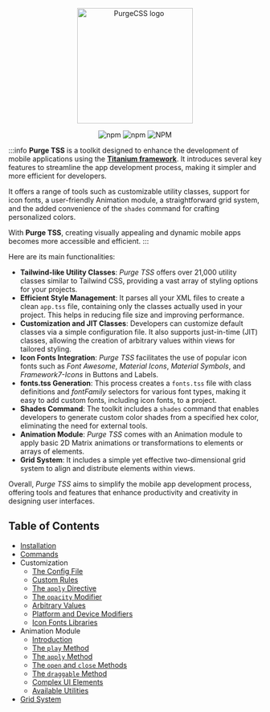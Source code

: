 <p align="center">
	<img src="https://codigomovil.mx/images/logotipo-purgetss-gris.svg" height="230" width="230" alt="PurgeCSS logo"/>
</p>

<div align="center">

![npm](https://img.shields.io/npm/dm/purgetss)
![npm](https://img.shields.io/npm/v/purgetss)
![NPM](https://img.shields.io/npm/l/purgetss)

</div>

:::info
**Purge TSS** is a toolkit designed to enhance the development of mobile applications using the **[Titanium framework](https://titaniumsdk.com)**. It introduces several key features to streamline the app development process, making it simpler and more efficient for developers.

It offers a range of tools such as customizable utility classes, support for icon fonts, a user-friendly Animation module, a straightforward grid system, and the added convenience of the `shades` command for crafting personalized colors.

With **Purge TSS**, creating visually appealing and dynamic mobile apps becomes more accessible and efficient.
:::

Here are its main functionalities:

- **Tailwind-like Utility Classes**: *Purge TSS* offers over 21,000 utility classes similar to Tailwind CSS, providing a vast array of styling options for your projects.
- **Efficient Style Management**: It parses all your XML files to create a clean `app.tss` file, containing only the classes actually used in your project. This helps in reducing file size and improving performance.
- **Customization and JIT Classes**: Developers can customize default classes via a simple configuration file. It also supports just-in-time (JIT) classes, allowing the creation of arbitrary values within views for tailored styling.
- **Icon Fonts Integration**: *Purge TSS* facilitates the use of popular icon fonts such as *Font Awesome*, *Material Icons*, *Material Symbols*, and *Framework7-Icons* in Buttons and Labels.
- **fonts.tss Generation**: This process creates a `fonts.tss` file with class definitions and *fontFamily* selectors for various font types, making it easy to add custom fonts, including icon fonts, to a project.
- **Shades Command**: The toolkit includes a `shades` command that enables developers to generate custom color shades from a specified hex color, eliminating the need for external tools.
- **Animation Module**: *Purge TSS* comes with an Animation module to apply basic 2D Matrix animations or transformations to elements or arrays of elements.
- **Grid System**: It includes a simple yet effective two-dimensional grid system to align and distribute elements within views.

Overall, *Purge TSS* aims to simplify the mobile app development process, offering tools and features that enhance productivity and creativity in designing user interfaces.

## Table of Contents

- [Installation](docs/installation)
- [Commands](docs/commands)
- Customization
  - [The Config File](docs/customization/the-config-file)
  - [Custom Rules](docs/customization/custom-rules)
  - [The `apply` Directive](docs/customization/the-apply-directive)
  - [The `opacity` Modifier](docs/customization/the-opacity-modifier)
  - [Arbitrary Values](docs/customization/arbitrary-values)
  - [Platform and Device Modifiers](docs/customization/platform-and-device-modifiers)
  - [Icon Fonts Libraries](docs/customization/icon-fonts-libraries)
- Animation Module
  - [Introduction](docs/animation-module/introduction)
  - [The `play` Method](docs/animation-module/the-play-method)
  - [The `apply` Method](docs/animation-module/the-apply-method)
  - [The `open` and `close` Methods](docs/animation-module/the-open-and-close-methods)
  - [The `draggable` Method](docs/animation-module/the-draggable-method)
  - [Complex UI Elements](docs/animation-module/complex-ui-elements)
  - [Available Utilities](docs/animation-module/available-utilities)
- [Grid System](docs/grid-system)
